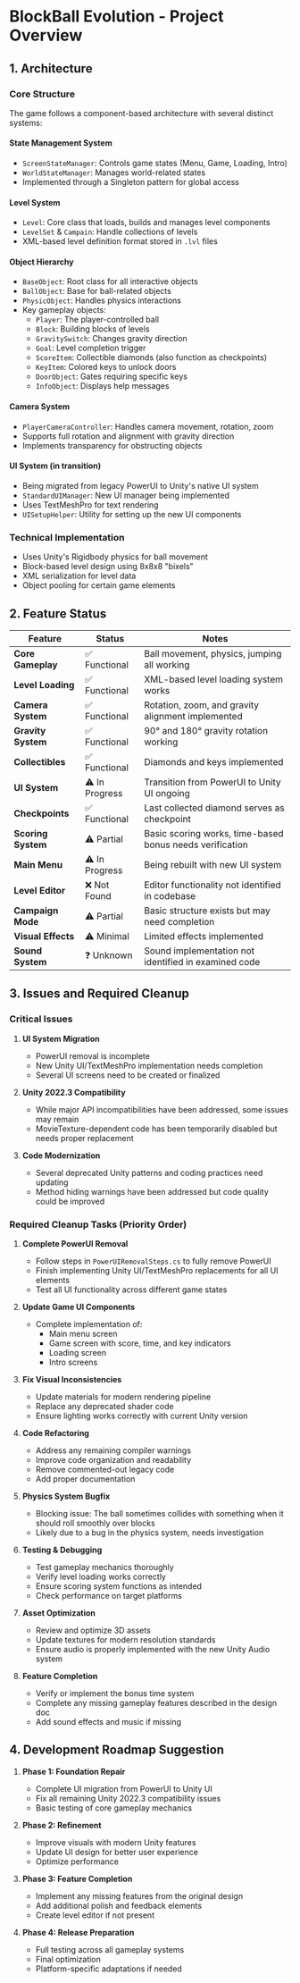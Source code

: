 # BlockBall Evolution - Project Overview

## 1. Architecture

### Core Structure
The game follows a component-based architecture with several distinct systems:

#### State Management System
- `ScreenStateManager`: Controls game states (Menu, Game, Loading, Intro)
- `WorldStateManager`: Manages world-related states
- Implemented through a Singleton pattern for global access

#### Level System
- `Level`: Core class that loads, builds and manages level components
- `LevelSet` & `Campain`: Handle collections of levels
- XML-based level definition format stored in `.lvl` files

#### Object Hierarchy
- `BaseObject`: Root class for all interactive objects
- `BallObject`: Base for ball-related objects
- `PhysicObject`: Handles physics interactions
- Key gameplay objects:
  - `Player`: The player-controlled ball
  - `Block`: Building blocks of levels
  - `GravitySwitch`: Changes gravity direction
  - `Goal`: Level completion trigger
  - `ScoreItem`: Collectible diamonds (also function as checkpoints)
  - `KeyItem`: Colored keys to unlock doors
  - `DoorObject`: Gates requiring specific keys
  - `InfoObject`: Displays help messages

#### Camera System
- `PlayerCameraController`: Handles camera movement, rotation, zoom
- Supports full rotation and alignment with gravity direction
- Implements transparency for obstructing objects

#### UI System (in transition)
- Being migrated from legacy PowerUI to Unity's native UI system
- `StandardUIManager`: New UI manager being implemented
- Uses TextMeshPro for text rendering
- `UISetupHelper`: Utility for setting up the new UI components

### Technical Implementation
- Uses Unity's Rigidbody physics for ball movement
- Block-based level design using 8x8x8 "bixels"
- XML serialization for level data
- Object pooling for certain game elements

## 2. Feature Status

| Feature | Status | Notes |
|---------|--------|-------|
| **Core Gameplay** | ✅ Functional | Ball movement, physics, jumping all working |
| **Level Loading** | ✅ Functional | XML-based level loading system works |
| **Camera System** | ✅ Functional | Rotation, zoom, and gravity alignment implemented |
| **Gravity System** | ✅ Functional | 90° and 180° gravity rotation working |
| **Collectibles** | ✅ Functional | Diamonds and keys implemented |
| **UI System** | ⚠️ In Progress | Transition from PowerUI to Unity UI ongoing |
| **Checkpoints** | ✅ Functional | Last collected diamond serves as checkpoint |
| **Scoring System** | ⚠️ Partial | Basic scoring works, time-based bonus needs verification |
| **Main Menu** | ⚠️ In Progress | Being rebuilt with new UI system |
| **Level Editor** | ❌ Not Found | Editor functionality not identified in codebase |
| **Campaign Mode** | ⚠️ Partial | Basic structure exists but may need completion |
| **Visual Effects** | ⚠️ Minimal | Limited effects implemented |
| **Sound System** | ❓ Unknown | Sound implementation not identified in examined code |

## 3. Issues and Required Cleanup

### Critical Issues

1. **UI System Migration**
   - PowerUI removal is incomplete
   - New Unity UI/TextMeshPro implementation needs completion
   - Several UI screens need to be created or finalized

2. **Unity 2022.3 Compatibility**
   - While major API incompatibilities have been addressed, some issues may remain
   - MovieTexture-dependent code has been temporarily disabled but needs proper replacement

3. **Code Modernization**
   - Several deprecated Unity patterns and coding practices need updating
   - Method hiding warnings have been addressed but code quality could be improved

### Required Cleanup Tasks (Priority Order)

1. **Complete PowerUI Removal**
   - Follow steps in `PowerUIRemovalSteps.cs` to fully remove PowerUI
   - Finish implementing Unity UI/TextMeshPro replacements for all UI elements
   - Test all UI functionality across different game states

2. **Update Game UI Components**
   - Complete implementation of:
     - Main menu screen
     - Game screen with score, time, and key indicators
     - Loading screen
     - Intro screens

3. **Fix Visual Inconsistencies**
   - Update materials for modern rendering pipeline
   - Replace any deprecated shader code
   - Ensure lighting works correctly with current Unity version

4. **Code Refactoring**
   - Address any remaining compiler warnings
   - Improve code organization and readability
   - Remove commented-out legacy code
   - Add proper documentation

5. **Physics System Bugfix**
   - Blocking issue: The ball sometimes collides with something when it should roll smoothly over blocks
   - Likely due to a bug in the physics system, needs investigation

6. **Testing & Debugging**
   - Test gameplay mechanics thoroughly
   - Verify level loading works correctly
   - Ensure scoring system functions as intended
   - Check performance on target platforms

7. **Asset Optimization**
   - Review and optimize 3D assets
   - Update textures for modern resolution standards
   - Ensure audio is properly implemented with the new Unity Audio system

8. **Feature Completion**
   - Verify or implement the bonus time system
   - Complete any missing gameplay features described in the design doc
   - Add sound effects and music if missing

## 4. Development Roadmap Suggestion

1. **Phase 1: Foundation Repair**
   - Complete UI migration from PowerUI to Unity UI
   - Fix all remaining Unity 2022.3 compatibility issues
   - Basic testing of core gameplay mechanics

2. **Phase 2: Refinement**
   - Improve visuals with modern Unity features
   - Update UI design for better user experience
   - Optimize performance

3. **Phase 3: Feature Completion**
   - Implement any missing features from the original design
   - Add additional polish and feedback elements
   - Create level editor if not present

4. **Phase 4: Release Preparation**
   - Full testing across all gameplay systems
   - Final optimization
   - Platform-specific adaptations if needed

